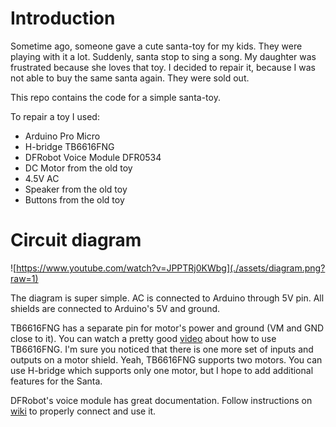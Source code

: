 # Introduction

Sometime ago, someone gave a cute santa-toy for my kids. They were playing with it a lot.
Suddenly, santa stop to sing a song. My daughter was frustrated because she loves that toy.
I decided to repair it, because I was not able to buy the same santa again. They were sold out.

This repo contains the code for a simple santa-toy.

To repair a toy I used:
- Arduino Pro Micro
- H-bridge TB6616FNG
- DFRobot Voice Module DFR0534
- DC Motor from the old toy
- 4.5V AC
- Speaker from the old toy
- Buttons from the old toy


# Circuit diagram
![https://www.youtube.com/watch?v=JPPTRj0KWbg](./assets/diagram.png?raw=1)

The diagram is super simple. AC is connected to Arduino through 5V pin. All shields are connected to Arduino's 5V and ground.

TB6616FNG has a separate pin for motor's power and ground (VM and GND close to it). You can watch a pretty good [video](https://www.youtube.com/watch?v=JPPTRj0KWbg) about how to use TB6616FNG. I'm sure you noticed that there is one more set of inputs and outputs on a motor shield. Yeah, TB6616FNG supports two motors. You can use H-bridge which supports only one motor, but I hope to add additional features for the Santa.

DFRobot's voice module has great documentation. Follow instructions on [wiki](https://wiki.dfrobot.com/Voice_Module_SKU__DFR0534) to properly connect and use it.
